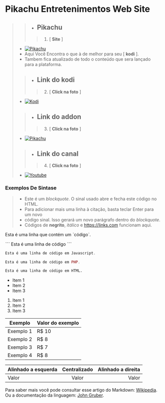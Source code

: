 # **Pikachu Entretenimentos Web Site**
>> - ## **Pikachu**
>>> 1. [ **Site** ]
> - [![Pikachu](https://i.imgur.com/WQNErVg.jpg)](https://cuspida.github.io/PikachuEntretenimentos/)
> - Aqui Você Encontra o que à de melhor para seu [ **kodi** ].
> - Tambem fica atualizado de todo o conteúdo que sera lançado para a plataforma.
>> - ## **Link do kodi**
>>> 2. [ **Click na foto** ]
> - [![Kodi](https://pod.inrupt.com/pikachu12/public/AddonPikachu/Imagens/KodiPikachu.png)](https://kodi.tv/)
>> - ## **Link do addon**
>>> 3. [ **Click na foto** ]
> -  [![Pikachu](https://i.imgur.com/lOnHDqG.jpg)](https://github.com/cuspida/cuspida/blob/main/plugin.video.pikachu.zip?raw=true)
>> - ## **Link do canal** 
>>> 4. [ **Click na foto** ]
> -  [![Youtube](https://www.themoviedb.org/t/p/original/gpWAdT0RiWfFc7g739BOv7AxcGK.jpg)](https://m.youtube.com/channel/UCeVrB6BlEGnGNU6R2vMg_IQ)
### Exemplos De Sintase
> - Este é um *blockquote*. O sinal usado abre e fecha este código no HTML. 
> - Para adicionar mais uma linha à citação, basta teclar Enter para um novo
> - código sinal. Isso gerará um novo parágrafo dentro do *blockquote*.
> - Códigos de **negrito**, _itálico_ e <https://links.com> funcionam aqui.

Esta é uma linha que contém um ˋcódigoˋ.

ˋˋˋ
Esta é uma linha de código
 ˋˋˋ
 
 ~~~javascript
Esta é uma linha de código em Javascript.
~~~

~~~php
Esta é uma linha de código em PHP.
~~~

~~~html
Esta é uma linha de código em HTML.
~~~

* Item 1
* Item 2
* Item 3

1. Item 1
2. Item 2
3. Item 3

Exemplo   | Valor do exemplo
--------- | ------
Exemplo 1 | R$ 10
Exemplo 2 | R$ 8
Exemplo 3 | R$ 7
Exemplo 4 | R$ 8

Alinhado a esquerda | Centralizado | Alinhado a direita
:--------- | :------: | -------:
Valor | Valor | Valor

Para saber mais você pode consultar esse artigo do Markdown: [Wikipedia](https://en.wikipedia.org/wiki/Markdown "Markdown - Wikipedia"). Ou a documentação da linguagem: [John Gruber](https://daringfireball.net/projects/markdown/ "Documentação Original do Markdown.").
